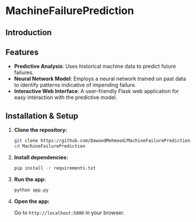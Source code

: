 # MachineFailurePrediction

## Introduction

## Features

- **Predictive Analysis**: Uses historical machine data to predict future failures.
- **Neural Network Model**: Employs a neural network trained on past data to identify patterns indicative of impending failure.
- **Interactive Web Interface**: A user-friendly Flask web application for easy interaction with the predictive model.

## Installation & Setup

1. **Clone the repository:**

   ```bash
   git clone https://github.com/DawoodMehmood/MachineFailurePrediction.git
   cd MachineFailurePrediction
   ```

2. **Install dependencies:**

   ```bash
   pip install -r requirements.txt
   ```

3. **Run the app:**

   ```bash
   python app.py
   ```

4. **Open the app:**

   Go to `http://localhost:5000` in your browser.
